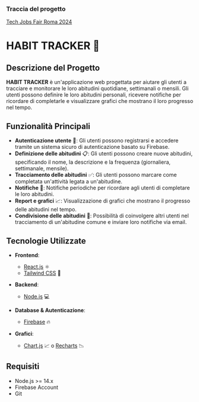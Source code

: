 ### Traccia del progetto

[Tech Jobs Fair Roma 2024](https://github.com/tomorrowdevs-projects/tech-jobs-fair-roma-2024-team4/tree/main)

# HABIT TRACKER 👣

## Descrizione del Progetto

**HABIT TRACKER** è un'applicazione web progettata per aiutare gli utenti a tracciare e monitorare le loro abitudini quotidiane, settimanali o mensili. Gli utenti possono definire le loro abitudini personali, ricevere notifiche per ricordare di completarle e visualizzare grafici che mostrano il loro progresso nel tempo.

## Funzionalità Principali

- **Autenticazione utente** 🔐: Gli utenti possono registrarsi e accedere tramite un sistema sicuro di autenticazione basato su Firebase.
- **Definizione delle abitudini** 📋: Gli utenti possono creare nuove abitudini, specificando il nome, la descrizione e la frequenza (giornaliera, settimanale, mensile).
- **Tracciamento delle abitudini** ✅: Gli utenti possono marcare come completata un'attività legata a un'abitudine.
- **Notifiche** 🔔: Notifiche periodiche per ricordare agli utenti di completare le loro abitudini.
- **Report e grafici** 📈: Visualizzazione di grafici che mostrano il progresso delle abitudini nel tempo.
- **Condivisione delle abitudini** 🫶: Possibilità di coinvolgere altri utenti nel tracciamento di un'abitudine comune e inviare loro notifiche via email.

## Tecnologie Utilizzate

- **Frontend**:
  - [React.js](https://reactjs.org/) ⚛️
  - [Tailwind CSS](https://tailwindcss.com/) 🎨
- **Backend**:
  - [Node.js](https://nodejs.org/) 💻
- **Database & Autenticazione**:

  - [Firebase](https://firebase.google.com/) 🔥

- **Grafici**:
  - [Chart.js](https://www.chartjs.org/) 📈 o [Recharts](https://recharts.org/) 📉

## Requisiti

- Node.js >= 14.x
- Firebase Account
- Git

